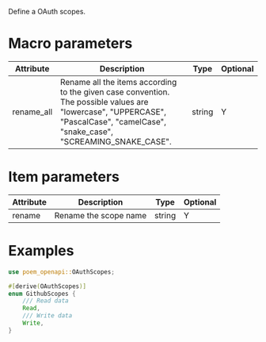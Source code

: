Define a OAuth scopes.

# Macro parameters

| Attribute  | Description                                                                                                                                                                     | Type   | Optional |
|------------|---------------------------------------------------------------------------------------------------------------------------------------------------------------------------------|--------|----------|
| rename_all | Rename all the items according to the given case convention. The possible values are "lowercase", "UPPERCASE", "PascalCase", "camelCase", "snake_case", "SCREAMING_SNAKE_CASE". | string | Y        |

# Item parameters

| Attribute | Description           | Type   | Optional |
|-----------|-----------------------|--------|----------|
| rename    | Rename the scope name | string | Y        |

# Examples

```rust
use poem_openapi::OAuthScopes;

#[derive(OAuthScopes)]
enum GithubScopes {
    /// Read data
    Read,
    /// Write data
    Write,
}
```